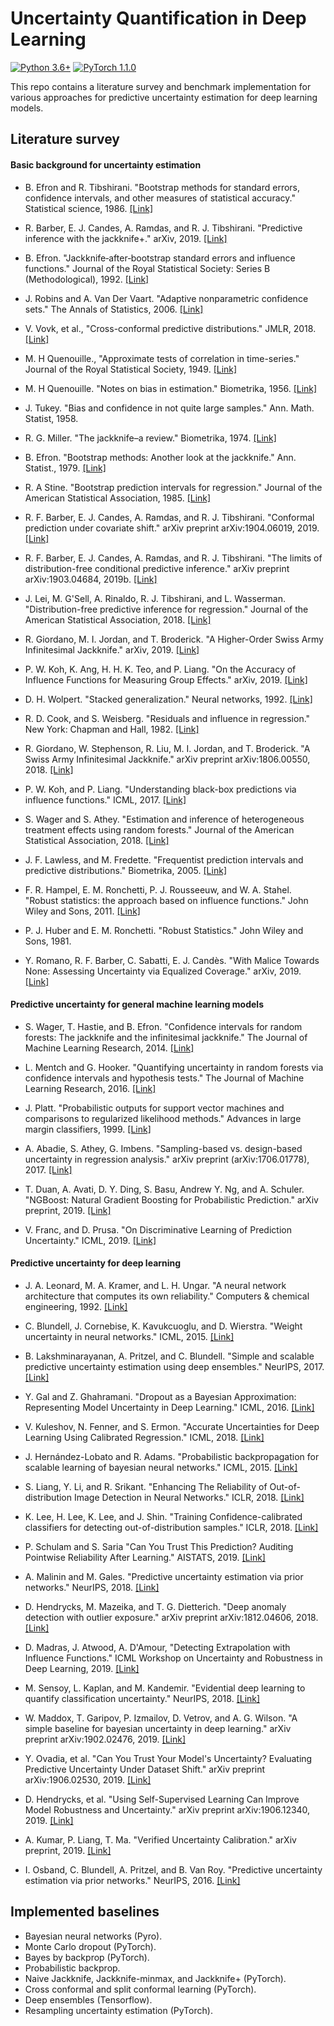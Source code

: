 # Uncertainty Quantification in Deep Learning

[![Python 3.6+](https://img.shields.io/badge/Platform-Python%203.6-blue.svg)](https://www.python.org/)
[![PyTorch 1.1.0](https://img.shields.io/badge/Implementation-Pytorch-brightgreen.svg)](https://pytorch.org/)

This repo contains a literature survey and benchmark implementation for various approaches for predictive uncertainty estimation for deep learning models.  

## Literature survey

#### Basic background for uncertainty estimation 

- B. Efron and R. Tibshirani. "Bootstrap methods for standard errors, confidence intervals, and other measures of statistical accuracy." Statistical science, 1986. [[Link]](https://www.jstor.org/stable/pdf/2245500.pdf)

- R. Barber, E. J. Candes, A. Ramdas, and R. J. Tibshirani. "Predictive inference with the jackknife+." arXiv, 2019. [[Link]](https://arxiv.org/abs/1905.02928)

- B. Efron. "Jackknife‐after‐bootstrap standard errors and influence functions." Journal of the Royal Statistical Society: Series B (Methodological), 1992. [[Link]](https://rss.onlinelibrary.wiley.com/doi/abs/10.1111/j.2517-6161.1992.tb01866.x)

- J. Robins and A. Van Der Vaart. "Adaptive nonparametric confidence sets." The Annals of Statistics, 2006. [[Link]](https://projecteuclid.org/download/pdfview_1/euclid.aos/1146576262)

- V. Vovk, et al., "Cross-conformal predictive distributions." JMLR, 2018. [[Link]](http://proceedings.mlr.press/v91/vovk18a/vovk18a.pdf) 

- M. H Quenouille., "Approximate tests of correlation in time-series." Journal of the Royal Statistical Society, 1949. [[Link]](https://www.jstor.org/stable/2983696?seq=1#metadata_info_tab_contents) 

- M. H Quenouille. "Notes on bias in estimation." Biometrika, 1956. [[Link]](https://www.jstor.org/stable/2332914?seq=1#metadata_info_tab_contents) 

- J. Tukey. "Bias and confidence in not quite large samples." Ann. Math. Statist, 1958. 

- R. G. Miller. "The jackknife–a review." Biometrika, 1974. [[Link]](https://www.jstor.org/stable/2334280?seq=1#metadata_info_tab_contents) 

- B. Efron. "Bootstrap methods: Another look at the jackknife." Ann. Statist., 1979. [[Link]](https://projecteuclid.org/euclid.aos/1176344552) 

- R. A Stine. "Bootstrap prediction intervals for regression." Journal of the American Statistical Association, 1985. [[Link]](https://amstat.tandfonline.com/doi/abs/10.1080/01621459.1985.10478220) 

- R. F. Barber, E. J. Candes, A. Ramdas, and R. J. Tibshirani. "Conformal prediction under covariate shift." arXiv preprint arXiv:1904.06019, 2019. [[Link]](https://arxiv.org/pdf/1904.06019.pdf) 

- R. F. Barber, E. J. Candes, A. Ramdas, and R. J. Tibshirani. "The limits of distribution-free conditional predictive inference." arXiv preprint arXiv:1903.04684, 2019b. [[Link]](https://arxiv.org/pdf/1903.04684.pdf) 

- J. Lei, M. G'Sell, A. Rinaldo, R. J. Tibshirani, and L. Wasserman. "Distribution-free predictive inference for regression." Journal of the American Statistical Association, 2018. [[Link]](https://www.tandfonline.com/doi/pdf/10.1080/01621459.2017.1307116) 

- R. Giordano, M. I. Jordan, and T. Broderick. "A Higher-Order Swiss Army Infinitesimal Jackknife." arXiv, 2019. [[Link]](https://arxiv.org/pdf/1907.12116.pdf) 

- P. W. Koh, K. Ang, H. H. K. Teo, and P. Liang. "On the Accuracy of Influence Functions for Measuring Group Effects." arXiv, 2019. [[Link]](https://arxiv.org/pdf/1905.13289.pdf)  

- D. H. Wolpert. "Stacked generalization." Neural networks, 1992. [[Link]](https://citeseerx.ist.psu.edu/viewdoc/download?doi=10.1.1.133.8090&rep=rep1&type=pdf)  

- R. D. Cook, and S. Weisberg. "Residuals and influence in regression." New York: Chapman and Hall, 1982. [[Link]](https://conservancy.umn.edu/handle/11299/37076)  

- R. Giordano, W. Stephenson, R. Liu, M. I. Jordan, and T. Broderick. "A Swiss Army Infinitesimal Jackknife." arXiv preprint arXiv:1806.00550, 2018. [[Link]](https://arxiv.org/pdf/1806.00550.pdf)  

- P. W. Koh, and P. Liang. "Understanding black-box predictions via influence functions." ICML, 2017. [[Link]](https://dl.acm.org/citation.cfm?id=3305576) 

- S. Wager and S. Athey. "Estimation and inference of heterogeneous treatment effects using random forests." Journal of the American Statistical Association, 2018. [[Link]](https://www.tandfonline.com/doi/full/10.1080/01621459.2017.1319839) 

- J. F. Lawless, and M. Fredette. "Frequentist prediction intervals and predictive distributions." Biometrika, 2005. [[Link]](https://ideas.repec.org/a/oup/biomet/v92y2005i3p529-542.html) 

- F. R. Hampel, E. M. Ronchetti, P. J. Rousseeuw, and W. A. Stahel. "Robust statistics: the approach based on influence functions." John Wiley and Sons, 2011. [[Link]](https://www.wiley.com/en-us/Robust+Statistics%3A+The+Approach+Based+on+Influence+Functions-p-9781118150689)

- P. J. Huber and E. M. Ronchetti. "Robust Statistics." John Wiley and Sons, 1981.

- Y. Romano, R. F. Barber, C. Sabatti, E. J. Candès. "With Malice Towards None: Assessing Uncertainty via Equalized Coverage." arXiv, 2019. [[Link]](https://arxiv.org/pdf/1908.05428.pdf)


#### Predictive uncertainty for general machine learning models

- S. Wager, T. Hastie, and B. Efron. "Confidence intervals for random forests: The jackknife and the infinitesimal jackknife." The Journal of Machine Learning Research, 2014. [[Link]](http://jmlr.org/papers/volume15/wager14a/wager14a.pdf)

- L. Mentch and G. Hooker. "Quantifying uncertainty in random forests via confidence intervals and hypothesis tests." The Journal of Machine Learning Research, 2016. [[Link]](http://jmlr.org/papers/volume17/14-168/14-168.pdf)

- J. Platt. "Probabilistic outputs for support vector machines and comparisons to regularized likelihood methods." Advances in large margin classifiers, 1999. [[Link]](https://www.researchgate.net/profile/John_Platt/publication/2594015_Probabilistic_Outputs_for_Support_Vector_Machines_and_Comparisons_to_Regularized_Likelihood_Methods/links/004635154cff5262d6000000.pdf)

- A. Abadie, S. Athey, G. Imbens. "Sampling-based vs. design-based uncertainty in regression analysis." arXiv preprint (arXiv:1706.01778), 2017. [[Link]](https://arxiv.org/pdf/1706.01778.pdf) 

- T. Duan, A. Avati, D. Y. Ding, S. Basu, Andrew Y. Ng, and A. Schuler. "NGBoost: Natural Gradient Boosting for Probabilistic Prediction." arXiv preprint, 2019. [[Link]](https://arxiv.org/pdf/1910.03225.pdf) 

- V. Franc, and D. Prusa. "On Discriminative Learning of Prediction Uncertainty." ICML, 2019. [[Link]](http://proceedings.mlr.press/v97/franc19a/franc19a.pdf)

#### Predictive uncertainty for deep learning

- J. A. Leonard, M. A. Kramer, and L. H. Ungar. "A neural network architecture that computes its own reliability." Computers & chemical engineering, 1992. [[Link]](https://www.sciencedirect.com/science/article/pii/0098135492800358)

- C. Blundell, J. Cornebise, K. Kavukcuoglu, and D. Wierstra. "Weight uncertainty in neural networks." ICML, 2015. [[Link]](https://arxiv.org/pdf/1505.05424.pdf) 

- B. Lakshminarayanan, A. Pritzel, and C. Blundell. "Simple and scalable predictive uncertainty estimation using deep ensembles." NeurIPS, 2017. [[Link]](http://papers.nips.cc/paper/7219-simple-and-scalable-predictive-uncertainty-estimation-using-deep-ensembles.pdf)

- Y. Gal and Z. Ghahramani. "Dropout as a Bayesian Approximation: Representing Model Uncertainty in Deep Learning." ICML, 2016. [[Link]](https://arxiv.org/pdf/1506.02142.pdf)

- V. Kuleshov, N. Fenner, and S. Ermon. "Accurate Uncertainties for Deep Learning Using Calibrated Regression." ICML, 2018. [[Link]](http://proceedings.mlr.press/v80/kuleshov18a/kuleshov18a.pdf)

- J. Hernández-Lobato and R. Adams. "Probabilistic backpropagation for scalable learning of bayesian neural networks." ICML, 2015. [[Link]](http://proceedings.mlr.press/v37/hernandez-lobatoc15.pdf)

- S. Liang, Y. Li, and R. Srikant. "Enhancing The Reliability of Out-of-distribution Image Detection in Neural Networks." ICLR, 2018. [[Link]](https://openreview.net/forum?id=H1VGkIxRZ)

- K. Lee, H. Lee, K. Lee, and J. Shin. "Training Confidence-calibrated classifiers for detecting out-of-distribution samples." ICLR, 2018. [[Link]](https://openreview.net/forum?id=ryiAv2xAZ)

- P. Schulam and S. Saria "Can You Trust This Prediction? Auditing Pointwise Reliability After Learning." AISTATS, 2019. [[Link]](http://proceedings.mlr.press/v89/schulam19a/schulam19a.pdf) 

- A. Malinin and M. Gales. "Predictive uncertainty estimation via prior networks." NeurIPS, 2018. [[Link]](http://papers.nips.cc/paper/7936-predictive-uncertainty-estimation-via-prior-networks.pdf) 

- D. Hendrycks, M. Mazeika, and T. G. Dietterich. "Deep anomaly detection with outlier exposure." arXiv preprint arXiv:1812.04606, 2018. [[Link]](https://arxiv.org/pdf/1812.04606.pdf)

- D. Madras, J. Atwood, A. D'Amour, "Detecting Extrapolation with Influence Functions." ICML Workshop on Uncertainty and Robustness in Deep Learning, 2019. [[Link]](http://www.gatsby.ucl.ac.uk/~balaji/udl2019/accepted-papers/UDL2019-paper-05.pdf)  

- M. Sensoy, L. Kaplan, and M. Kandemir. "Evidential deep learning to quantify classification uncertainty." NeurIPS, 2018. [[Link]](https://papers.nips.cc/paper/7580-evidential-deep-learning-to-quantify-classification-uncertainty.pdf)

- W. Maddox, T. Garipov, P. Izmailov, D. Vetrov, and A. G. Wilson. "A simple baseline for bayesian uncertainty in deep learning." arXiv preprint arXiv:1902.02476, 2019. [[Link]](https://arxiv.org/pdf/1902.02476.pdf)

- Y. Ovadia, et al. "Can You Trust Your Model's Uncertainty? Evaluating Predictive Uncertainty Under Dataset Shift." arXiv preprint arXiv:1906.02530, 2019. [[Link]](https://arxiv.org/pdf/1906.02530.pdf)

- D. Hendrycks, et al. "Using Self-Supervised Learning Can Improve Model Robustness and Uncertainty." arXiv preprint arXiv:1906.12340, 2019. [[Link]](https://arxiv.org/pdf/1906.12340.pdf)

- A. Kumar, P. Liang, T. Ma. "Verified Uncertainty Calibration." arXiv preprint, 2019. [[Link]](https://arxiv.org/abs/1909.10155) 

- I. Osband, C. Blundell, A. Pritzel, and B. Van Roy. "Predictive uncertainty estimation via prior networks." NeurIPS, 2016. [[Link]](https://papers.nips.cc/paper/6501-deep-exploration-via-bootstrapped-dqn.pdf) 

## Implemented baselines

- Bayesian neural networks (Pyro).
- Monte Carlo dropout (PyTorch).
- Bayes by backprop (PyTorch).
- Probabilistic backprop.
- Naive Jackknife, Jackknife-minmax, and Jackknife+ (PyTorch).
- Cross conformal and split conformal learning (PyTorch).
- Deep ensembles (Tensorflow).
- Resampling uncertainty estimation (PyTorch).
